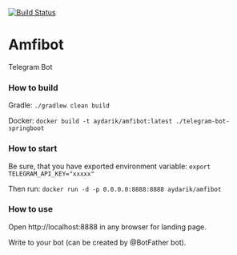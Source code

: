 [![Build Status](https://travis-ci.org/aydarik/amfibot.svg?branch=master)](https://travis-ci.org/aydarik/amfibot)

# Amfibot

Telegram Bot

### How to build

Gradle: `./gradlew clean build`

Docker: `docker build -t aydarik/amfibot:latest ./telegram-bot-springboot`

### How to start

Be sure, that you have exported environment variable: `export TELEGRAM_API_KEY="xxxxx"`

Then run: `docker run -d -p 0.0.0.0:8888:8888 aydarik/amfibot`

### How to use

Open http://localhost:8888 in any browser for landing page.

Write to your bot (can be created by @BotFather bot).
